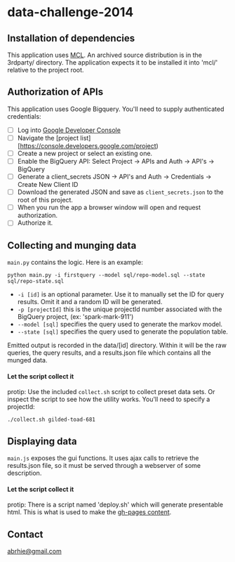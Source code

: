 data-challenge-2014
===================

## Installation of dependencies

This application uses [MCL](http://micans.org/mcl/). An archived source distribution is in the 3rdparty/ directory. The application expects it to be installed it into 'mcl/' relative to the project root.
 
## Authorization of APIs

This application uses Google Bigquery. You'll need to supply authenticated credentials:

- [ ] Log into [Google Developer Console](https://console.developers.google.com/)
- [ ] Navigate the [project list][https://console.developers.google.com/project)
- [ ] Create a new project or select an existing one.
- [ ] Enable the BigQuery API: Select Project -> APIs and Auth -> API's -> BigQuery
- [ ] Generate a client_secrets JSON -> API's and Auth -> Credentials -> Create New Client ID
- [ ] Download the generated JSON and save as `client_secrets.json` to the root of this project.
- [ ] When you run the app a browser window will open and request authorization.
- [ ] Authorize it.

## Collecting and munging data

`main.py` contains the logic. Here is an example:

`python main.py -i firstquery --model sql/repo-model.sql --state sql/repo-state.sql`

- `-i [id]` is an optional parameter. Use it to manually set the ID for query results. Omit it and a random ID will be generated.
- `-p [projectId]` this is the unique projectId number associated with the BigQuery project, (ex: 'spark-mark-911')
- `--model [sql]` specifies the query used to generate the markov model.
- `--state [sql]` specifies the query used to generate the population table.

Emitted output is recorded in the data/[id] directory. Within it will be the raw queries, the query results, and a results.json file which contains all the munged data.

#### Let the script collect it

protip: Use the included `collect.sh` script to collect preset data sets. Or inspect the script to see how the utility works. You'll need to specify a projectId:

`./collect.sh gilded-toad-681`

## Displaying data

`main.js` exposes the gui functions. It uses ajax calls to retrieve the results.json file, so it must be served through a webserver of some description.

#### Let the script collect it

protip: There is a script named 'deploy.sh' which will generate presentable html. This is what is used to make the [gh-pages content](http://abrie.github.io/data-challenge-2014).

## Contact
abrhie@gmail.com
